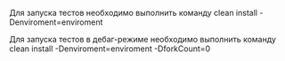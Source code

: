Для запуска тестов необходимо выполнить команду clean install -Denviroment=enviroment

Для запуска тестов в дебаг-режиме необходимо выполнить команду clean install -Denviroment=enviroment -DforkCount=0